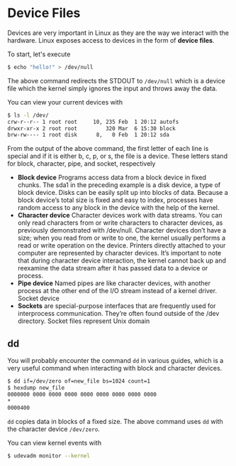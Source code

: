 # Device Files

Devices are very important in Linux as they are the way we interact with the hardware. Linux exposes access to devices in the form of **device files**.

To start, let's execute

```bash
$ echo "hello!" > /dev/null
```

The above command redirects the STDOUT to `/dev/null` which is a device file which the kernel simply ignores the input and throws away the data.

You can view your current devices with
```bash
$ ls -l /dev/
crw-r--r-- 1 root root     10, 235 Feb  1 20:12 autofs
drwxr-xr-x 2 root root         320 Mar  6 15:30 block
brw-rw---- 1 root disk      8,   0 Feb  1 20:12 sda
```

From the output of the above command, the first letter of each line is special and if it is either b, c, p, or s, the file is a device. These letters stand for block, character, pipe, and socket, respectively

* **Block device**  Programs access data from a block device in fixed chunks. The sda1 in the preceding example is a disk device, a type of block device. Disks can be easily split up into blocks of data. Because a block device’s total size is fixed and easy to index, processes have random access to any block in the device with the help of the kernel.
* **Character device** Character devices work with data streams. You can only read characters from or write characters to
character devices, as previously demonstrated with /dev/null. Character devices don’t have a size; when you
read from or write to one, the kernel usually performs a read or write operation on the device. Printers
directly attached to your computer are represented by character devices. It’s important to note that during
character device interaction, the kernel cannot back up and reexamine the data stream after it has passed
data to a device or process.
* **Pipe device** Named pipes are like character devices, with another process at the other end of the I/O stream instead of a
kernel driver.
Socket device
* **Sockets** are special-purpose interfaces that are frequently used for interprocess communication. They’re
often found outside of the /dev directory. Socket files represent Unix domain 

## dd
You will probably encounter the command `dd` in various guides, which is a very useful command when interacting with block and character devices.

```bash
$ dd if=/dev/zero of=new_file bs=1024 count=1
$ hexdump new_file
0000000 0000 0000 0000 0000 0000 0000 0000 0000
*
0000400
```

`dd` copies data in blocks of a fixed size. The above command uses `dd` with the character device `/dev/zero`.




You can view kernel events with

```bash
$ udevadm monitor --kernel
```